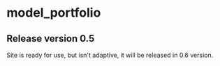 # model_portfolio
## Release version 0.5
Site is ready for use, but isn't adaptive, it will be released in 0.6 version. 
